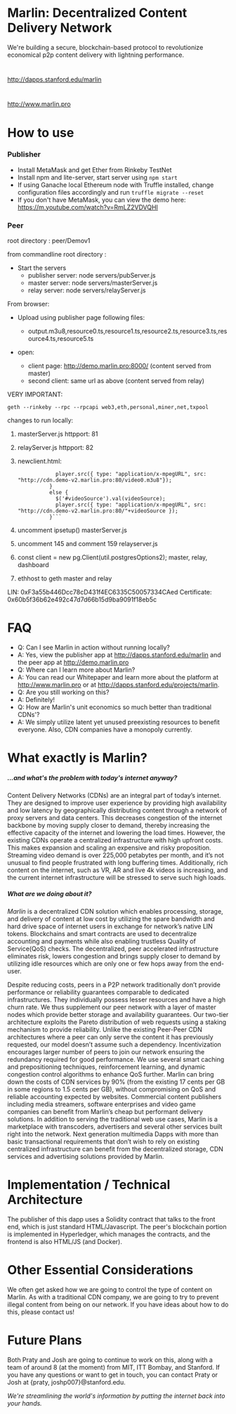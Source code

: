 # Marlin: Decentralized Content Delivery Network

We're building a secure, blockchain-based protocol to revolutionize economical p2p content delivery with lightning performance.
# 
http://dapps.stanford.edu/marlin
# 
http://www.marlin.pro


# How to use
### Publisher
  - Install MetaMask and get Ether from Rinkeby TestNet
  - Install npm and lite-server, start server using `npm start`
  - If using Ganache local Ethereum node with Truffle installed, change configuration files accordingly and run `truffle migrate --reset`
  - If you don't have MetaMask, you can view the demo here: https://m.youtube.com/watch?v=RmLZ2VDVQHI

### Peer

root directory : peer/Demov1

from commandline root directory :

- Start the servers
  - publisher server: node servers/pubServer.js
  - master server: node servers/masterServer.js
  - relay server: node servers/relayServer.js

From browser:

- Upload using publisher page following files:
  - output.m3u8,resource0.ts,resource1.ts,resource2.ts,resource3.ts,resource4.ts,resource5.ts

- open:
  - client page: http://demo.marlin.pro:8000/ (content served from master)
  - second client: same url as above (content served from relay)



VERY IMPORTANT:

`geth --rinkeby --rpc --rpcapi web3,eth,personal,miner,net,txpool`



changes to run locally:

1. masterServer.js
	httpport: 81
2. relayServer.js
	httpport: 82

3. newclient.html:
	```if (videoSource == null){
                player.src({ type: "application/x-mpegURL", src: "http://cdn.demo-v2.marlin.pro:80/video0.m3u8"});
              }
              else {
                $('#videoSource').val(videoSource);
                player.src({ type: "application/x-mpegURL", src: "http://cdn.demo-v2.marlin.pro:80/"+videoSource });
              }```

4. uncomment ipsetup() masterServer.js
5. uncomment 145 and comment 159 relayserver.js
6. const client = new pg.Client(util.postgresOptions2); master, relay, dashboard

7. ethhost to geth master and relay

LIN: 0xF3a55b446Dcc78cD431f4EC6335C50057334CAed
Certificate: 0x60b5f36b62e492c47d7d66b15d9ba9091f18eb5c 


# FAQ
 - Q: Can I see Marlin in action without running locally?
 - A: Yes, view the publisher app at http://dapps.stanford.edu/marlin and the peer app at http://demo.marlin.pro
 - Q: Where can I learn more about Marlin? 
 - A: You can read our Whitepaper and learn more about the platform at http://www.marlin.pro or at http://dapps.stanford.edu/projects/marlin.
 - Q: Are you still working on this?
 - A: Definitely!
 - Q: How are Marlin's unit economics so much better than traditional CDNs'? 
 - A: We simply utilize latent yet unused preexisting resources to benefit everyone. Also, CDN companies have a monopoly currently.

# What exactly is Marlin?
##### ...and what's the problem with today's internet anyway?
Content Delivery Networks (CDNs) are an integral part of today’s internet. They are designed to improve user experience by providing high availability and low latency by geographically distributing content through a network of proxy servers and data centers. This decreases congestion of the internet backbone by moving supply closer to demand, thereby increasing the effective capacity of the internet and lowering the load times. However, the existing CDNs operate a centralized infrastructure with high upfront costs. This makes expansion and scaling an expensive and risky proposition. Streaming video demand is over 225,000 petabytes per month, and it’s not unusual to find people frustrated with long buffering times. Additionally, rich content on the internet, such as VR, AR and live 4k videos is increasing, and the current internet infrastructure will be stressed to serve such high loads.

##### What are we doing about it?
*Marlin* is a decentralized CDN solution which enables processing, storage, and delivery of content at low cost by utilizing the spare bandwidth and hard drive space of internet users in exchange for network’s native LIN tokens. Blockchains and smart contracts are used to decentralize accounting and payments while also enabling trustless Quality of Service(QoS) checks. The decentralized, peer accelerated infrastructure eliminates risk, lowers congestion and brings supply closer to demand by utilizing idle resources which are only one or few hops away from the end-user.

Despite reducing costs, peers in a P2P network traditionally don’t provide performance or reliability guarantees comparable to dedicated infrastructures. They individually possess lesser resources and have a high churn rate. We thus supplement our peer network with a layer of master nodes which provide better storage and availability guarantees. Our two-tier architecture exploits the Pareto distribution of web requests using a staking mechanism to provide reliability. Unlike the existing Peer-Peer CDN architectures where a peer can only serve the content it has previously requested, our model doesn’t assume such a dependency. Incentivization encourages larger number of peers to join our network ensuring the redundancy required for good performance. We use several smart caching and prepositioning techniques, reinforcement learning, and dynamic congestion control algorithms to enhance QoS further. Marlin can bring down the costs of CDN services by 90% (from the existing 17 cents per GB in some regions to 1.5 cents per GB), without compromising on QoS and reliable accounting expected by websites. Commercial content publishers including media streamers, software enterprises and video game companies can benefit from Marlin’s cheap but performant delivery solutions. In addition to serving the traditional web use cases, Marlin is a marketplace with transcoders, advertisers and several other services built right into the network. Next generation multimedia Dapps with more than basic transactional requirements that don’t wish to rely on existing centralized infrastructure can benefit from the decentralized storage, CDN services and advertising solutions provided by Marlin.

# Implementation / Technical Architecture
The publisher of this dapp uses a Solidity contract that talks to the front end, which is just standard HTML/Javascript. The peer's blockchain portion is implemented in Hyperledger, which manages the contracts, and the frontend is also HTML/JS (and Docker).

# Other Essential Considerations
We often get asked how we are going to control the type of content on Marlin. As with a traditional CDN company, we are going to try to prevent illegal content from being on our network. If you have ideas about how to do this, please contact us!

# Future Plans
Both Praty and Josh are going to continue to work on this, along with a team of around 8 (at the moment) from MIT, ITT Bombay, and Stanford. 
If you have any questions or want to get in touch, you can contact Praty or Josh at {praty, joshp007}@stanford.edu.

*We're streamlining the world's information by putting the internet back into your hands.*
